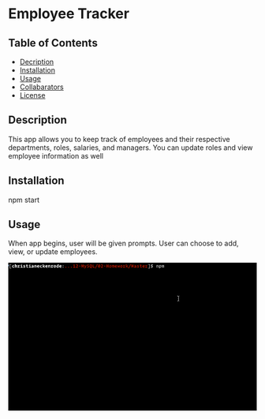 # Employee Tracker


## Table of Contents

* [Decription](#description)
* [Installation](#installation)
* [Usage](#usage)
* [Collabarators](#collabarators)
* [License](#licenses)

## Description
This app allows you to keep track of employees and their respective departments, roles, salaries, and managers.  You can update roles and view employee information as well

## Installation
npm start

## Usage
When app begins, user will be given prompts.  User can choose to add, view, or update employees.

![](assets/employee-tracker.gif)
